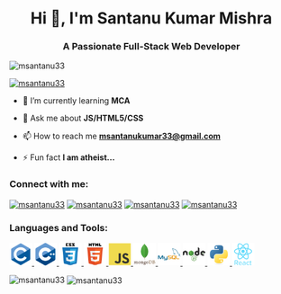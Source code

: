 <h1 align="center">Hi 👋, I'm Santanu Kumar Mishra</h1>
<h3 align="center">A Passionate Full-Stack Web Developer</h3>

<p align="left"> <img src="https://komarev.com/ghpvc/?username=msantanu33&label=Profile%20views&color=0e75b6&style=flat" alt="msantanu33" /> </p>

<p align="left"> <a href="https://twitter.com/msantanu33" target="blank"><img src="https://img.shields.io/twitter/follow/msantanu33?logo=twitter&style=for-the-badge" alt="msantanu33" /></a> </p>

- 🌱 I’m currently learning **MCA**

- 💬 Ask me about **JS/HTML5/CSS**

- 📫 How to reach me **msantanukumar33@gmail.com**

- ⚡ Fun fact **I am atheist...**

<h3 align="left">Connect with me:</h3>
<p align="left">
<a href="https://twitter.com/msantanu33" target="blank"><img align="center" src="https://raw.githubusercontent.com/rahuldkjain/github-profile-readme-generator/master/src/images/icons/Social/twitter.svg" alt="msantanu33" height="30" width="40" /></a>
<a href="https://linkedin.com/in/msantanu33" target="blank"><img align="center" src="https://raw.githubusercontent.com/rahuldkjain/github-profile-readme-generator/master/src/images/icons/Social/linked-in-alt.svg" alt="msantanu33" height="30" width="40" /></a>
<a href="https://instagram.com/msantanu33" target="blank"><img align="center" src="https://raw.githubusercontent.com/rahuldkjain/github-profile-readme-generator/master/src/images/icons/Social/instagram.svg" alt="msantanu33" height="30" width="40" /></a>
<a href="https://www.leetcode.com/msantanu33" target="blank"><img align="center" src="https://raw.githubusercontent.com/rahuldkjain/github-profile-readme-generator/master/src/images/icons/Social/leet-code.svg" alt="msantanu33" height="30" width="40" /></a>
</p>

<h3 align="left">Languages and Tools:</h3>
<p align="left"> <a href="https://www.cprogramming.com/" target="_blank" rel="noreferrer"> <img src="https://raw.githubusercontent.com/devicons/devicon/master/icons/c/c-original.svg" alt="c" width="40" height="40"/> </a> <a href="https://www.w3schools.com/cpp/" target="_blank" rel="noreferrer"> <img src="https://raw.githubusercontent.com/devicons/devicon/master/icons/cplusplus/cplusplus-original.svg" alt="cplusplus" width="40" height="40"/> </a> <a href="https://www.w3schools.com/css/" target="_blank" rel="noreferrer"> <img src="https://raw.githubusercontent.com/devicons/devicon/master/icons/css3/css3-original-wordmark.svg" alt="css3" width="40" height="40"/> </a> <a href="https://www.w3.org/html/" target="_blank" rel="noreferrer"> <img src="https://raw.githubusercontent.com/devicons/devicon/master/icons/html5/html5-original-wordmark.svg" alt="html5" width="40" height="40"/> </a> <a href="https://developer.mozilla.org/en-US/docs/Web/JavaScript" target="_blank" rel="noreferrer"> <img src="https://raw.githubusercontent.com/devicons/devicon/master/icons/javascript/javascript-original.svg" alt="javascript" width="40" height="40"/> </a> <a href="https://www.mongodb.com/" target="_blank" rel="noreferrer"> <img src="https://raw.githubusercontent.com/devicons/devicon/master/icons/mongodb/mongodb-original-wordmark.svg" alt="mongodb" width="40" height="40"/> </a> <a href="https://www.mysql.com/" target="_blank" rel="noreferrer"> <img src="https://raw.githubusercontent.com/devicons/devicon/master/icons/mysql/mysql-original-wordmark.svg" alt="mysql" width="40" height="40"/> </a> <a href="https://nodejs.org" target="_blank" rel="noreferrer"> <img src="https://raw.githubusercontent.com/devicons/devicon/master/icons/nodejs/nodejs-original-wordmark.svg" alt="nodejs" width="40" height="40"/> </a> <a href="https://www.python.org" target="_blank" rel="noreferrer"> <img src="https://raw.githubusercontent.com/devicons/devicon/master/icons/python/python-original.svg" alt="python" width="40" height="40"/> </a> <a href="https://reactjs.org/" target="_blank" rel="noreferrer"> <img src="https://raw.githubusercontent.com/devicons/devicon/master/icons/react/react-original-wordmark.svg" alt="react" width="40" height="40"/> </a> </p>

<p><img align="left" src="https://github-readme-stats.vercel.app/api/top-langs?username=msantanu33&show_icons=true&locale=en&layout=compact" alt="msantanu33" /></p>

<p>&nbsp;<img align="center" src="https://github-readme-stats.vercel.app/api?username=msantanu33&show_icons=true&locale=en" alt="msantanu33" /></p>
